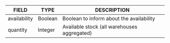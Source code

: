 | FIELD | TYPE | DESCRIPTION |
| --- | --- | --- |
| availability | Boolean | Boolean to inform about the availability |
| quantity | Integer | Available stock (all warehouses aggregated) |
